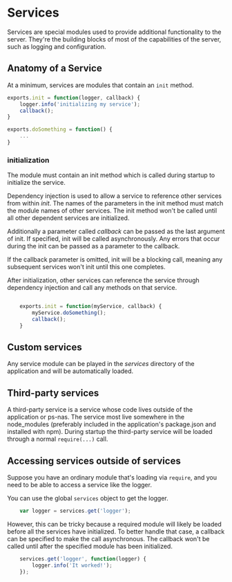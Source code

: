 # Services

Services are special modules used to provide additional functionality to the server.
They're the building blocks of most of the capabilities of the server, such as logging and configuration.

## Anatomy of a Service

At a minimum, services are modules that contain an `init` method.

```js
exports.init = function(logger, callback) {
    logger.info('initializing my service');
    callback();
}

exports.doSomething = function() {
    ...
}

```

### initialization

The module must contain an init method which is called during startup to initialize the service.

Dependency injection is used to allow a service to reference other services from within *init*.
The names of the parameters in the init method must match the module names of other services.
The init method won't be called until all other dependent services are initialized.

Additionally a parameter called *callback* can be passed as the last argument of init.
If specified, init will be called asynchronously.  Any errors that occur during the init can be passed as a parameter to the callback.

If the callback parameter is omitted, init will be a blocking call, meaning any subsequent services won't init until this one completes.

After initialization, other services can reference the service through dependency injection and call any methods on that service.

```js

    exports.init = function(myService, callback) {
        myService.doSomething();
        callback();
    }

```

## Custom services
Any service module can be played in the *services* directory of the application and will be automatically loaded.

## Third-party services
A third-party service is a service whose code lives outside of the application or ps-nas.
The service most live somewhere in the node_modules (preferably included in the application's package.json and installed with npm).
During startup the third-party service will be loaded through a normal `require(...)` call.

## Accessing services outside of services
Suppose you have an ordinary module that's loading via `require`, and you need to be able to access a service like the logger.

You can use the global `services` object to get the logger.

```js
    var logger = services.get('logger');
```

However, this can be tricky because a required module will likely be loaded before all the services have initialized.
To better handle that case, a callback can be specified to make the call asynchronous.
The callback won't be called until after the specified module has been initialized.

```js
    services.get('logger', function(logger) {
        logger.info('It worked!');
    });
```
